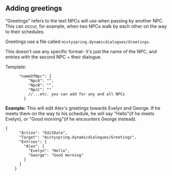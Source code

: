 ## Adding greetings

"Greetings" refers to the text NPCs will use when passing by another NPC. 
This can occur, for example, when two NPCs walk by each other on the way to their schedules.

Greetings use a file called `mistyspring.dynamicdialogues/Greetings`.

This doesn't use any specific format- it's just the name of the NPC, and entries with the second NPC + their dialogue.

Template:
```
      "nameOfNpc": {
          "NpcA": "",
          "NpcB": "",
          "NpcC": ""
          //...etc. you can add for any and all NPCs
        }    
```

**Example:**
This will edit Alex's greetings towards Evelyn and George. If he meets them on the way to his schedule, he will say "Hello"(if he meets Evelyn), or "Good morning"(if he encounters George instead).

```
{
      "Action": "EditData",
      "Target": "mistyspring.dynamicdialogues/Greetings",
      "Entries": {
        "Alex": {
          "Evelyn": "Hello",
          "George": "Good morning"
        }
      }
    }
```
